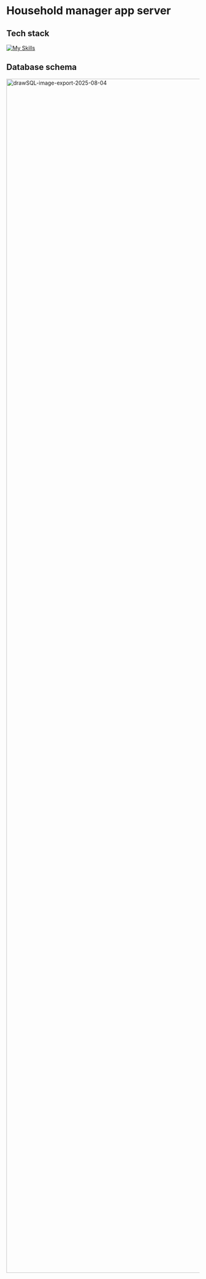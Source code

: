 # Household manager app server

## Tech stack
[![My Skills](https://skillicons.dev/icons?i=golang,docker,postgresql,gcp&theme=dark&perline=15)]()

## Database schema
<img width="3622" height="3116" alt="drawSQL-image-export-2025-08-04" src="https://github.com/user-attachments/assets/526f9397-ad86-4629-8143-9d850feb78e8" />
